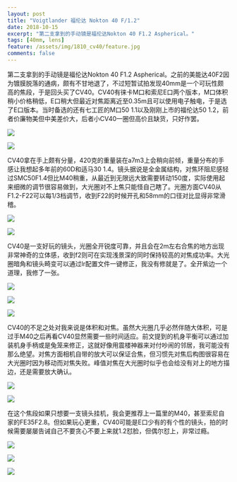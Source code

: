```yaml
---
layout: post
title: "Voigtlander 福伦达 Nokton 40 F/1.2"
date: 2018-10-15
excerpt: "第二支拿到的手动镜是福伦达Nokton 40 F1.2 Aspherical。"
tags: [40mm, lens]
feature: /assets/img/1810_cv40/feature.jpg
comments: false
---
```


第二支拿到的手动镜是福伦达Nokton 40 F1.2 Aspherical。之前的美能达40F2因为镀膜脱落的通病，颇有不甘地退了，不过短暂试拍发现40mm是一个可玩性颇高的焦段，于是回头买了CV40。CV40有徕卡M口和索尼E口两个版本，M口体积稍小价格稍低，E口稍大但最近对焦距离近至0.35m且可以使用电子触电，于是选了E口版本。当时备选的还有七工匠的M口50 1.1以及刚刚上市的福伦达50 1.2，前者价廉物美但中美差价大，后者小CV40一圈但高价且缺货，只好作罢。

![](/assets/img/1810_cv40/5.jpg)

![](/assets/img/1810_cv40/6.jpg)

CV40拿在手上颇有分量，420克的重量装在a7m3上会稍向前倾，重量分布的手感让我想起多年前的60D和适马30 1.4。镜头据说是全金属结构，对焦环阻尼感轻过SMC50F1.4但比M40稍重，从最近到无限远大致需要转动150度，实际使用起来细微的调节很容易做到，大光圈对不上焦只能怪自己瞎了。光圈方面CV40从F1.2-F22可以每1/3档调节，收到F22的时候开孔和58mm的口径对比显得非常滑稽。

![](/assets/img/1810_cv40/7.jpg)

![](/assets/img/1810_cv40/8.jpg)

CV40是一支好玩的镜头，光圈全开锐度可靠，并且会在2m左右合焦的地方出现非常神奇的立体感，收到f2则可在实现浅景深的同时保持较高的对焦成功率。大光圈暗角和镜头畸变可以通过lr配置文件一键修正，我没有修就是了。全开紫边一个道理，我修了一张。

![](/assets/img/1810_cv40/1.jpg)

![](/assets/img/1810_cv40/9.jpg)

![](/assets/img/1810_cv40/10.jpg)

CV40的不足之处对我来说是体积和对焦。虽然大光圈几乎必然伴随大体积，可是过手M40之后再看CV40显然需要一些时间适应。前文提到的机身平衡可以通过加装机身手柄或是兔笼来修正，这就好像用震楼神器来对付吵闹的邻居，我可能没有那么绝望。对焦方面相机自带的放大可以保证合焦，但习惯先对焦后构图很容易在大光圈时因为移动而对焦失败。峰值对焦在大光圈时似乎也会给没有对上的地方描边，还是需要放大确认。

![](/assets/img/1810_cv40/12.jpg)

![](/assets/img/1810_cv40/13.jpg)

在这个焦段如果只想要一支镜头挂机，我会更推荐上一篇里的M40，甚至索尼自家的FE35F2.8。但如果玩心更重，CV40可能是E口少有的有个性的镜头，拍的时候需要屡屡告诫自己不要贪心不要上来就1.2怼脸，但偶尔怼上，非常过瘾。

![](/assets/img/1810_cv40/14.jpg)

![](/assets/img/1810_cv40/15.jpg)

![](/assets/img/1810_cv40/17.jpg)